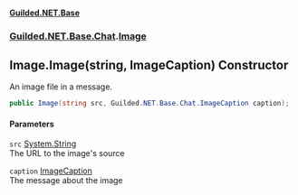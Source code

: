 
#### [Guilded.NET.Base](index 'index')
### [Guilded.NET.Base.Chat](index#Guilded_NET_Base_Chat 'Guilded.NET.Base.Chat').[Image](Image 'Guilded.NET.Base.Chat.Image')
## Image.Image(string, ImageCaption) Constructor
An image file in a message.  
```csharp
public Image(string src, Guilded.NET.Base.Chat.ImageCaption caption);
```

#### Parameters
<a name='Guilded_NET_Base_Chat_Image_Image(string_Guilded_NET_Base_Chat_ImageCaption)_src'></a>
`src` [System.String](https://docs.microsoft.com/en-us/dotnet/api/System.String 'System.String')  
The URL to the image's source
  
<a name='Guilded_NET_Base_Chat_Image_Image(string_Guilded_NET_Base_Chat_ImageCaption)_caption'></a>
`caption` [ImageCaption](ImageCaption 'Guilded.NET.Base.Chat.ImageCaption')  
The message about the image
  
